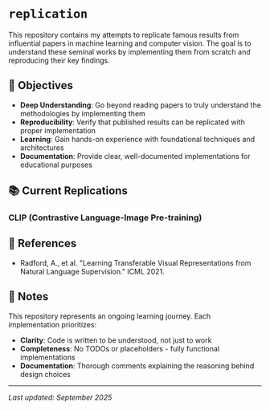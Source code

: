 # `replication`

This repository contains my attempts to replicate famous results from influential papers in machine learning and computer vision. The goal is to understand these seminal works by implementing them from scratch and reproducing their key findings.

## 🎯 Objectives

- **Deep Understanding**: Go beyond reading papers to truly understand the methodologies by implementing them
- **Reproducibility**: Verify that published results can be replicated with proper implementation
- **Learning**: Gain hands-on experience with foundational techniques and architectures
- **Documentation**: Provide clear, well-documented implementations for educational purposes

## 📚 Current Replications

### CLIP (Contrastive Language-Image Pre-training)

## 📖 References

- Radford, A., et al. "Learning Transferable Visual Representations from Natural Language Supervision." ICML 2021.

## 📝 Notes

This repository represents an ongoing learning journey. Each implementation prioritizes:
- **Clarity**: Code is written to be understood, not just to work
- **Completeness**: No TODOs or placeholders - fully functional implementations
- **Documentation**: Thorough comments explaining the reasoning behind design choices

---

*Last updated: September 2025*
